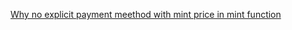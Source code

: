 [Why no explicit payment meethod with mint price in mint function](https://forum.openzeppelin.com/t/how-are-prices-applied-in-minting/14785)

